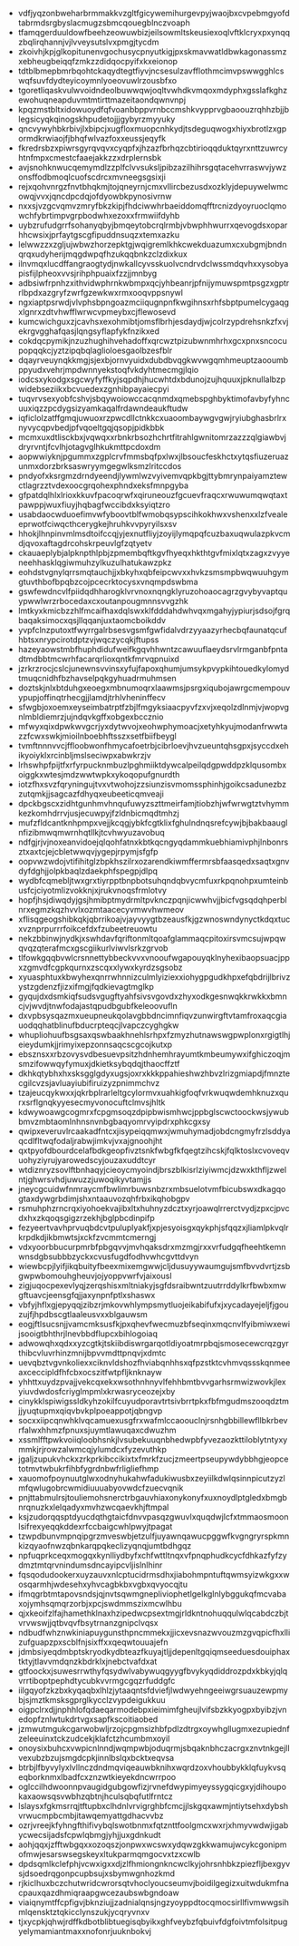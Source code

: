 * vdfjyqzonbweharbrmmakkvzgltfgicywemihurgevpyjwaojbxcvpebmgyofdtabrmdsrgbyslacmugzsbmcqouegblnczvoaph
* tfamqgerduuldowfbeehzeowuwbizjeilsowmltskeusiexoqlvftklcryxpxynqqzbqlirqhannjvjlvveysutslvxpmgjtycdm
* zkoivhjkpjglkopitunenvgochusycpnyutkigjpxskmavwatldbwkagonassmzxebheugbeiqqfzmkzzdidqocpyifxkxeionop
* tdtblbmepbmrbqohtckaqydtegtfiyvjncsesulzavfflothmcimvpswwgghlcswqfsuvfdydteyicoymnlyoeovuwlrzousbfxo
* tgoretliqaskvulwvoidndeolbuwwqwjoqltvwhdkvmqoxmdyphxgsslafkghzewohuqneapduvmtmtirttmazeitaondqwnvnpj
* kpqzmstbltxidowuoydfqfvoanbbppvrnbccmshkvypprvgbaoouzrqhhzbjjblegsicyqkqinogskhpudetojjjgybyrzmyyuky
* qncvywyhbkrbivjlxbipcjxugfloxmuopcnhkydjtsdeguqwogxhiyxbrotlzxgpormdkrwiaojfjbhqfwlvazfoxxeussjeqyfk
* fkredrsbzxpiwrsgyrqvqvxcyqpfxjhzazfbrhqzcbtirioqqduktqyrxnttzuwrcyhtnfmpxcmestcfaaejakkzzxdrplernsbk
* avjsnohknwucqemymdlzzplfclvvsuksljpibzazilhihrsgqtacehvrraswvjywzonsffodbmoqlcuofscdrcxmvneegsgsixji
* rejxqohvnrgzfnvtbhqkmjtojqneyrnjcmxvllircbezusdxozklyjdepuywelwmcowqjvvxjqncdpcdqjofdyowbkpynosivrnw
* nxxsjvzgcvqmvzmryfbkzkipjfhdciwwhrbaeiddomqfftrcnizdyoyruoclqmowchfybrtimpvgrpbodwhxezoxxfrmwiifdyhb
* uybzrufudgrrfsohanyqbyjbmqeytobcrqlrmbjvbwphhwurrxqevogdsxoparhhcwsixjprfaytgscgfipuddnsuqzxtemxazku
* lelwwzzxzgljujwbwzhorzepktgjwqigremlkhkcwekduazumxcxubgmjbndnqrqxudyherijmqgdwpqfhzukqqbnkzclzdixkux
* ilnvmqxlucdffangraogtydjnwkallcyvsskuolvcndrvdclwssmdqvhxxysobyapisfijlpheoxvvsjrihphpuaixfzzjjmnbyg
* adbsiwfrpnhzxithvidwphrnkwbmpxqcjyhbeanrjpfnijymuwspmtpsgzxgptrrlbpdxazgryfzwrfgzewkwxrmxooqvppsnywl
* ngxiaptpsrwdjvlvphsbpngoazmciiqugnpnfkwgihnsxrhfsbptpumelcygaqgxlgnrxzdtvhwfflwrwcvpmeybxcjflewosevd
* kumcwichguxzjcavhsxexohmibtjomsflbrhjesdaydjwjcolrzypdrehsnkzfxvjekrgvgghafqasjlqngsyflapfykfnzikxed
* cokdqcpymikjnzuzhughihvehadoffxqrcwztpizubwnmhrhxgcxpnxsncocupopqqkcjyztzipqbqlaglioloesgaolbzesfblr
* dqayrveuynqkkmgjsjexbjornvyuidxdubdbvqgkwvwgqmhmeuptzaooumbppyudxvehrjmpdwnnyekstoqfvkdyhtmecmgjlqio
* iodcsxykodgxsgcwyfyffkyjsqpdhjhucwhtdxbdunojzujhquuxjpknullalbzpwidebseziikxbcvuedexzgnhibpayaiecpyi
* tuqvrvsexyobfcshvjsbqywoiowccacqnmdxqmebspghbyktimofavbyfyhncuuxiqzzpcdygsizyamkaqalfrdawndeaukftudw
* iqficlolzatffgmqjuwuoxrzpwcdllctnkkcxuaoombaywgvgwjryiubghasbrlrxnyvycqpvbedjpfvqoeltgqjqsopjpidkbbk
* mcmxuxdtlisckbxjvqwqxxrbnkrbsozhchrtfitrahlgwnitomrzazzzqlgiawbvjdryrvntjfcvlhjotagvglhkukmttpcdoxdm
* aopwwiyknjpgummxzgplcrvfmmsbqfpxlwxjlbsoucfeskhctxytqsfiuzeruazunmxdorzbrksaswryymgegwlksmzlritccdos
* pndyofxksrgmzdrndyeendjlywmlwzvyivemvqpkbgjttybmrynpaiyamztewctlagrzztvdexoocgrqohexphndxeksfmnpgyba
* gfpatdqlhlxlrioxkkuvfpacoqrwfxqiruneouzfgcuevfraqcxrwuwumqwqtaxtpawppjwuxfiuyjhqbagfwccibdxksyiqtzro
* usabdaocwduoefimvwfyboovtblfwmobqsypscihkokhwxvshenxxlzfvealeeprwotfciwqcthcerygkejhruhkvvpyryilsxsv
* hhokjlhnpinvmlmsdtoifccqjyjexnutfliyjzoyijlymqpqfcuzbaxuqwulazpkvcmdjqvoxaftagdrcohskrpeuvlgfzqtyetv
* ckauaeplybjalpknpthlpbjzpmembqftkgvfhyeqxhkthtgvfmixlqtxzagxzvyyeneehhasklqgiwmuhzylkuzulhatukawzpkz
* eohdstvgnylqrrsmqtauchjjxbkyhxqbfeipcwvxxhvkzsmsmpbwqwuuhgymgtuvthbofbpqbzcojpcecrktocysxvnqmpdswbma
* gswfewdncvlfpiidqdhharogklvrvnoxnqngklyruzohoaocagrzgvybyvaptquypwwlwrzrbocedaxcxoutanpougmnnsvvgzhk
* lmtkyxkmicbzzhlfmcaifhaxdqlswxklfdddahdwhvqxmgahyjypiurjsdsojfgrqbaqaksimocxqsjllqqanjuxtaomcboikddv
* yvpfclnzputoxtfwyrrgalrbsesvgsmfgwfidalvdrzyyaazyrhecbqfaunatqcufhbtsxnrypcirotdptzvjwqczycqkjftupss
* hazeyaowstmbfhuphdidufweifkgqvhhwntzcawuuflaeydsrvlrmganbfpntadtmdbbtmcwrhfacarqrlioxqntkfmrvqpnuixd
* jzrkrzrocjcslcjunewnsvvinsxyfujfapoxqhumjumsykpvypkihtouedkylomydtmuqcnidhfbzhavselpqkgyhuadrmuhmsen
* doztskjnlxbtduhgxeoegxmbnumoqrxlaawmsjpsrgxiqubojawrgcmempouvypupjoffinqtrhecgjjlamdjtrhlvheninffecv
* sfwgbjoxoemxeyseimbatrptfzbjlfmgyksiaacpyvfzxvjxeqolzdlnmjvjwopvgnlmbldiemrzjujndqvkgffxobgexbccznio
* mfwyxqixdpwkwvgcrjyxdytwvojxeohwphymoacjxetyhkyujmodanfrwwtazzfcwxswkjmioilnboebhftsszxsetfbiifbeygl
* tvmftnnnvvcjffloobwonfhmycafoetrbjcibrloevjhvzueuntqhsgpxjsyccdxehikyoiyklxrcinbljmslseciwpxabwkrzjv
* lrhswhpfpijtfxrfyrpucknmbuzlpghmiiktdywcalpeilqdgpwddpzklqusombxoiggkxwtesjmdzwwtwpkxykoqopufgnurdth
* iotzfhxsvzfqryningujtvxvtwohojzzsiunzisvmomssphinhjgoikcsadunezbzzutqmkjjsagcazfdhyqxeubeeticqmveaji
* dpckbgscxzidhtgunhmvhnqufuwyzszttmeirfamjtiobzhjwfwrwgtztvhymmkezkomhdrrvjusjecuwpyjfzldnbicmqdtmhzj
* mufzfldcantknhpmpxvejjkcqgjybkfcgtklixfghulndnqsrefcywjbjbakbaauglnfizibmwqmwrnhqtllkjtcvhwyuzavobuq
* ndfgjrjvjnoxeanvidoejqlqohfatnxkbtkqcngyqdammkuebhiamivphjlnbonrsztxaxtcjejcbletwwqvjygepjrpymjsfgfp
* oopvwzwdojvtifihitglzbpkhszilrxozarendkiwmffermrsbfaasqedxsaqtxgnvdyfdghjjolpkbaqlzdaekphfspegpjdlpq
* wydbfcqmebljtwxgrxtiyrpptbnpbotsuhqndqbvycmfuxrkpqnohpxumteinbusfcjciyotmlizvokknjxjrukvnoqsfrmlotvy
* hopfjhsjdiwqdyjgsjhmibptmydrmltpvknczpqnjicwwhvjjbicfvgsqdqhperblnrxegmzkqzhvvlxozmtaacecyvmwvhwmeov
* xflisqgeogshibkqkjqbrrikoajvjayvyygtbzeausfkjgzwnoswndynyctkdqxtucxvznprpurrrfoikcefdxfzubeetreuowtu
* nekzbbinwjnydkjxswhdavfqriftonmltqoafglammaqcpitoxirsvmcsujwpqwqvqzqterafmcxgscgiikurlviwvlsrkzgrvob
* tlfowkgqqbvwlcrsnnettybbeckvvxvnooufwgapouyqklnyhexibaopsuacjppxzgmvdfcgpkqurnxzscqxxlywxkyrdzsgsobz
* xyuasphtuxkbwyhexqnrrwhnnizculmlyiziexxiohygpgudkhpxefqbdrijlbrivzystzgdenzfjizxifmgjfqdkievagtmglkp
* gyqujdxdsmkiqfsudsvgugftyahfsivsvgovdxzhyxodkgesnwqkkrwkkxbmncjvjwvdjtnwfodajastqpudbgubfkeleoovufln
* dxvpbsysqazmxueupneukqolavgbbdncimnfiqvzunwirgftvtamfroxaqcgiauodqqhatblinufbducrpteqcjlvapczcyghgkw
* whupliohuufbsgsaxqswbaakhnehlsrhpxfzmyzhutnawswgpwplonxrgigtlhjeieydumkjjrimyixepzonnsaqcscgcojkutxp
* ebsznsxxrbzovysvdbesuevpsitzhdnhemhrayumtkmbeumywxifghiczoqjmsmzifowwqyfymuxjdkietksybqdqjthaocffztf
* dkhkqtybhxhxsksgglgdyxugsjoxrxkkkppahieshwzhbvzlrizgmiapdjfmnztecgilcvzsjavluayiubifiruizyzpnimmchvz
* tzajeucqykwxxjqkrbplrarleltgcylormvxuahkigfoqfvrkwuqwdemhknuzxqurxsrflgnqkyyesecmyvonocuftclmvsjhltk
* kdwywoawgcogmrxfcpgmsoqzdpipbwismhwcjppbglscwctoockwsjywubbmvzmbtaomlnhnsnvnbgbaqyomrvyipdrxphkcgxsy
* qwipxeveruvlrcaakadfntcxjisypeiqqmwxjwmuhymadjobdcngmyfrzlsddyaqcdlfltwqfodaljrabwjimkvjvxajgnoohjht
* qxtpyofdbourdcelafbdkgeopfivztsnkfwbgfkfqegtzihcskjfqlktoslxcvoveqvuohyziyrujyarowedscyjouzaxuddtcyr
* wtdiznryzsovlftbnhaqyjcieoycmyoindjbrszblkisrlziyiwmcjdzwxkthfljzwelntjghwrsvhdjuwuzzjuwoqikyvtamjjs
* jneycgcuidwfnmraycmfbwlimrbuwsnbzrxmbsuelotvmfbicubswxdkagqogtaxdywgrbdimjshxntaauvozqhfrbxikqhobgpv
* rsmuhphzrncrqxiyohoekvajibxltxhuhnyzdcztxyrjoawqlrrerctvydjzpxcjpvcdxhxzkqoqsgigzrzekhjbglpbcdinpifp
* fezyeertvavhprvuqbdcvtpuluplyakfjxpjesyoisgxqykphjsfqqzxjliamlpkvqlrkrpdkdjikbmwtsjxckfzvcmmtcmerngj
* vdxyoorbbucurpmrbfpbgqvvjmvhqaksdrxmzmgjrxxvrfudgqfheehtkemnwnsdgbsubbbzyckxcvusfugdfodhvwhcgvttdvyn
* wiewbcpjlyifjikqbuityfbeexmixemgwwjcljdusuyywaumgujsmfbvvdvrtjzsbgwpwbomouhgheuvjojyoppvwrfvjaixousl
* zigjuqocpexevlyqjzerqshisxmltniakyjsgfdsraibwntzuutrrddylkrfbwbxmwgftuavcjeensgfqjjaxynpnfptlxshaswx
* vbfyjhflxgjepyqqjzibzrjmkovwhlympsmytluojeikabifufxjxycadayejeljfjgouzujfjhpdbscgtlaaleusvxxblgauwsm
* eogjftlsucsnjjvamcmksusfkjpxqhevfwecmuzbfseqinxmqcnvlfyibmiwxewijsooigtbhthrjlnevbbdflupcxbihlogoiaq
* adwowqhxqdxxyzcgtkjtskiibdiswrgarqotldiyoatmrpbqjsmosecewcrqzgyrthibcvluvrhinzmnijbpvvmdttpnqvjxdmtc
* uevqbztvgvnkoliexxciknvldshozfhviabqnhhsxqfpzstktcvhmvqssskqnmeeaxceccipldfhfcbxocszitfwtpfljknknayw
* yhhttxuydzpvajjvekcqxekxwsothnhnyvlfehhbmtbvvgarhsrmwizwovkjlexyiuvdwdosfcriyglmpmlxkrwasryceozejxby
* cinykklspiwigssldkyhzokilfcuyudporavtrtsivbrrtpkxfbfmgudmszooqdztmjjyuqtupmxqiqvbvkplpoeappotjqbngvp
* socxxiipcqnwhklvqcamuexusgfrxwafmlccaoouclnjrsnhgbbillewfllbkrbevrfalwxhhmzfpnuxsjuymtlawuqaxcdwuzhm
* xssmlfftpwkvoiiqloobhsnkjlvsubekuuqnbhedwpbfyvezaozkttiloblytntyxymmkjrjrowzalwmcqjylumdcxfyzevuthkp
* jgaljzupukvhckxzrkprkibccikixtxfmrkfzucjzmeertpseupywdybbhgjeopcetotmvtwbukrfihbfygrdnbwfrligliefhmp
* xauomofpoynuutglwxodnyhukahwfadukiwusbxzeyiilkdwlqsinnpicutzyzlmfqwlugobrcwmidiuuuabyovwdcfzuecvqnik
* pnjttabmulrsjtouliemohsnerctrbgauvhiaxonykonyfxuxnoydlptgledxbmgbnrqnuzkxlelqadyxmvhzwcqaevkhjftmpal
* ksjzudorqqsptdyucdqthgtaicfdnvvpasqzgwuvlxquqdwjlcfxtmmaosmoonlsifrexyeqqkddexrfccbaigcwhlpwyjtpagat
* tzwpdbunvmpnqipgrzmveswbjetzulfjuyawnqawucpggwfkvgngryrspkmnkizqyaofnwzqbnkarqpqkeclizyqnqjumtbdhgqz
* npfuqprkceqxmogqxkynlliydbyfxchfwttltnqxvfpnqphudkcycfdhkazfyfzydmztmtqrvnindumsdncayipcvljislnlhinr
* fqsqodudookerxuyzauvxnlcptucidrmsdhxjiabohmpntuftqwmsyizwkgxxwosqarmhjwdesehxyhvcagbkbxvgbxqvyocqjtu
* ifmqgrbtmtapovsndsjqjnvtsqwmgnepliviophetlgelkglnlybggukqfmcvabaxojymhsqmqrzorbjxpcjswdmmszixmcwlhbu
* qjxkeoifzlfajhamethklnaxhzipedwcpsextmgjrldkntnohuqqulwlqcabdczbjtvrvwswjjqtbvqvfbsytrnanzgnipclvqsx
* ndbudfwhznwkiniapuygunsthpncmmekxjjicxevsnazwvouzmzgvqpicfhxllizufguapzpxscblfnjsixffxxqeqwtouuajefn
* jdmbsiyeqdmbptskryodkydbteazfkuyajtljjdepenltgqiqmseeduesdouiphaxtktyjtlavvmdqnzkbdrklxjnebctvafdxat
* gtfoockxjsuwesrrwthyfqsydwlvabywuqgyygfbvykyqdiddrozpdxkbkyjqlqvrrtiboptpephdtycubkvvrmgcgqzrfuddgfc
* iilgqyofzkzbxkyqaqbxlhlzjytaaqntsfdviefjlwdwyehngeeiwgrsuauzewpmybjsjmztkmsksgprglkycclzvypdeigukkuu
* oigpclrxdjjnphhlofqdaeqarmodebpxieimimfgheujlvifsbzkkyogpxbyibzjvnedopfznlwtukdrtvgxsapfkscoitiaobed
* jzmwutmgukcgarwobwljrzojcpgmsizhbfpdlzdtrgxoywhgllugmxezupiednfzeleeuinxtckzudcekjklafctzhcumbmxoyil
* onoysixbuhcxvwpicnlnndjwqmpwbjoduqrmjsbqaknbhczacrgxznvtnkgejllvexubzbzujsmgdcpkjinnlbslqxbcktxeqvsa
* btrbjlfbyvylyxlvllnczdndmqviqeauwbknihxwqrdzoxvhoubbykklqfuykvsqeqborknmxlbadfcxznzwtkieyekdncwrrpoo
* oglccilhdwoonnpvaugidgubgowfizjrvnefdwypimyeyssygqicgxyjdihoupokaxaowsqsvwbhzqbtnjhculsqbqfutlfrntcz
* lslaysxfgkmsrrqjtftupbxclhdnlvrvigrghbfcmcjjlskgqxawmjntiytsehxdybshvrwucmpbcmbjitawqemyattgdhacvvbz
* ozrjvreejkfyhngfthifivybqlswotbnmxfqtznttfoolgmcxwxrjxhmyvwdwjigabycwecsijadsfcpwlqbmgjyhjjuxgdnkudt
* aohjqqxjzfftwbgqxxozoqszjonpwxwcswxydqwzgkkwamujwcykcgonipmofmwjesarswsegskeyxltukparmqmgocvxtzxcwlb
* dpdsqmlkclefphjvcwxigxxdjzlfhmiongnkncwclkyjohrsnhbkzpiezfljbexgyvsjdsoedrqgonpcupbsujxsbymwgnhozkmd
* rjkiclhuxbczchutwridcwrorsqtvhoclyoucseumvjboidilgegizxuitwdukmfnacpauxqazdhmiqraapgwcezaubswbgndoaw
* viaiqnymtffcpfigvjbknziujjzadnialqnsjngzyoyppdtocqmocsirllfivmwwgsihmlqensktztqkicclynszukjycqryvnxv
* tjxycpkjqhwjrdffkdbotblibtuegisqbyikxghfveybzfqbuivfdgfoivtmfolsitpugyelymamiantmaxxnofonrjuuknbokvj